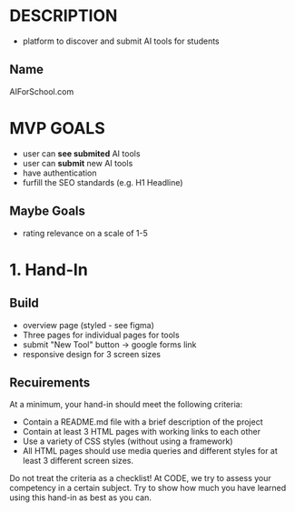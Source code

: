 # DESCRIPTION
- platform to discover and submit AI tools for students
## Name
AIForSchool.com


# MVP GOALS
- user can **see submited** AI tools
- user can **submit** new AI tools
- have authentication
- furfill the SEO standards (e.g. H1 Headline)
## Maybe Goals
- rating relevance on a scale of 1-5


# 1. Hand-In
## Build
- overview page (styled - see figma)
- Three pages for individual pages for tools
- submit "New Tool" button -> google forms link
- responsive design for 3 screen sizes

## Recuirements
At a minimum, your hand-in should meet the following criteria:

- Contain a README.md file with a brief description of the project
- Contain at least 3 HTML pages with working links to each other
- Use a variety of CSS styles (without using a framework)
- All HTML pages should use media queries and different styles for at least 3 different screen sizes.

Do not treat the criteria as a checklist! At CODE, we try to assess your competency in a certain subject. Try to show how much you have learned using this hand-in as best as you can. 